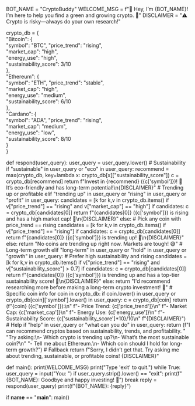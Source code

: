 BOT_NAME = "CryptoBuddy"
WELCOME_MSG = f"👋 Hey, I’m {BOT_NAME}! I’m here to help you find a green and growing crypto. 🌱"
DISCLAIMER = "⚠️ Crypto is risky—always do your own research!"


crypto_db = {  
    "Bitcoin": {  
        "symbol": "BTC",
        "price_trend": "rising",  
        "market_cap": "high",  
        "energy_use": "high",  
        "sustainability_score": 3/10  
    },  
    "Ethereum": {  
        "symbol": "ETH",
        "price_trend": "stable",  
        "market_cap": "high",  
        "energy_use": "medium",  
        "sustainability_score": 6/10  
    },  
    "Cardano": {  
        "symbol": "ADA",
        "price_trend": "rising",  
        "market_cap": "medium",  
        "energy_use": "low",  
        "sustainability_score": 8/10  
    }  
}

def respond(user_query):
    user_query = user_query.lower()
    # Sustainability
    if "sustainable" in user_query or "eco" in user_query:
        recommend = max(crypto_db, key=lambda x: crypto_db[x]["sustainability_score"])
        c = crypto_db[recommend]
        return f"Invest in {recommend} ({c['symbol']})! 🌱 It’s eco-friendly and has long-term potential!\n{DISCLAIMER}"
    # Trending up or profitable
    elif "trending up" in user_query or "rising" in user_query or "profit" in user_query:
        candidates = [k for k,v in crypto_db.items() if v["price_trend"] == "rising" and v["market_cap"] == "high"]
        if candidates:
            c = crypto_db[candidates[0]]
            return f"{candidates[0]} ({c['symbol']}) is rising and has a high market cap! 🚀\n{DISCLAIMER}"
        else:
            # Pick any coin with price_trend == rising
            candidates = [k for k,v in crypto_db.items() if v["price_trend"] == "rising"]
            if candidates:
                c = crypto_db[candidates[0]]
                return f"{candidates[0]} ({c['symbol']}) is trending up! 🚀\n{DISCLAIMER}"
            else:
                return "No coins are trending up right now. Markets are tough! 😅"
    # Long-term growth
    elif "long-term" in user_query or "hold" in user_query or "growth" in user_query:
        # Prefer high sustainability and rising
        candidates = [k for k,v in crypto_db.items() if v["price_trend"] == "rising" and v["sustainability_score"] > 0.7]
        if candidates:
            c = crypto_db[candidates[0]]
            return f"{candidates[0]} ({c['symbol']}) is trending up and has a top-tier sustainability score! 🚀\n{DISCLAIMER}"
        else:
            return "I'd recommend researching more before making a long-term crypto investment! 🤔"
    # Specific coin info
    for coin in crypto_db:
        if coin.lower() in user_query or crypto_db[coin]['symbol'].lower() in user_query:
            c = crypto_db[coin]
            return (f"{coin} ({c['symbol']}):\n"
                    f"- Price Trend: {c['price_trend']}\n"
                    f"- Market Cap: {c['market_cap']}\n"
                    f"- Energy Use: {c['energy_use']}\n"
                    f"- Sustainability Score: {c['sustainability_score']*10}/10\n"
                    f"{DISCLAIMER}")
    # Help
    if "help" in user_query or "what can you do" in user_query:
        return (f"I can recommend cryptos based on sustainability, trends, and profitability. "
                "Try asking:\n- Which crypto is trending up?\n- What’s the most sustainable coin?\n"
                "- Tell me about Ethereum.\n- Which coin should I hold for long-term growth?")
    # Fallback
    return f"Sorry, I didn’t get that. Try asking me about trending, sustainable, or profitable coins! {DISCLAIMER}"


def main():
    print(WELCOME_MSG)
    print("Type 'exit' to quit.")
    while True:
        user_query = input("You: ")
        if user_query.strip().lower() == "exit":
            print(f"{BOT_NAME}: Goodbye and happy investing! 🚀")
            break
        reply = respond(user_query)
        print(f"{BOT_NAME}: {reply}")

if __name__ == "__main__":
    main()
